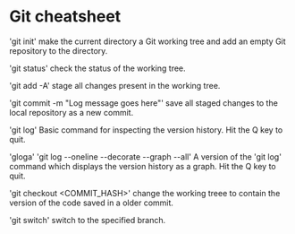 # Git cheatsheet

'git init'
make the current directory a Git working tree and add an empty Git repository to the directory.

'git status'
check the status of the working tree.

'git add -A'
stage all changes present in the working tree.

'git commit -m "Log message goes here"'
save all staged changes to the local repository as a new commit.

'git log'
Basic command for inspecting the version history. Hit the Q key to quit.

'gloga'
'git log --oneline --decorate --graph --all'
A version of the 'git log' command which displays the version history as a graph. Hit the Q key to quit.

'git checkout <COMMIT_HASH>'
change the working treee to contain the version of the code saved in a older commit.

'git switch<branch-name>'
switch to the specified branch.
